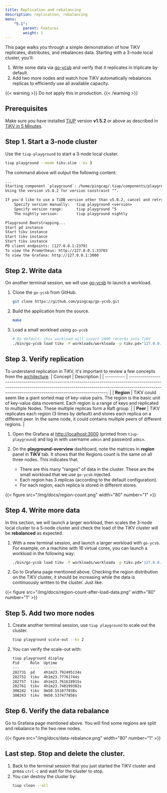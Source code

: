 ```yaml
---
title: Replication and rebalancing
description: replication, rebalancing
menu:
    "5.1":
        parent: Features
        weight: 1
---
```


This page walks you through a simple demonstration of how TiKV replicates, distributes, and rebalances data. Starting with a 3-node local cluster, you'll: 

1. Write some data via [go-ycsb](https://github.com/pingcap/go-ycsb) and verify that it replicates in triplicate by default.
2. Add two more nodes and watch how TiKV automatically rebalances replicas to efficiently use all available capacity.

{{< warning >}}
Do not apply this in production.
{{< /warning >}}


## Prerequisites

Make sure you have installed [TiUP](https://github.com/pingcap/tiup) version **v1.5.2** or above as described in [TiKV in 5 Minutes](../../tikv-in-5-minutes).


## Step 1. Start a 3-node cluster

Use the `tiup-playground` to start a 3-node local cluster.
```sh
tiup playground --mode tikv-slim --kv 3
```

The command above will output the following content:
```txt
...
Starting component `playground`: /home/pingcap/.tiup/components/playground/v1.5.0/tiup-playground --mode tikv-slim --kv 3
Using the version v5.0.2 for version constraint "".

If you'd like to use a TiDB version other than v5.0.2, cancel and retry with the following arguments:
    Specify version manually:   tiup playground <version>
    Specify version range:      tiup playground ^5
    The nightly version:        tiup playground nightly

Playground Bootstrapping...
Start pd instance
Start tikv instance
Start tikv instance
Start tikv instance
PD client endpoints: [127.0.0.1:2379]
To view the Prometheus: http://127.0.0.1:33703
To view the Grafana: http://127.0.0.1:3000
```

## Step 2. Write data

On another terminal session, we will use [go-ycsb](https://github.com/pingcap/go-ycsb) to launch a workload.

1. Clone the `go-ycsb` from GitHub.
    ```sh
    git clone https://github.com/pingcap/go-ycsb.git
    ```
2. Build the application from the source.
    ```sh
    make
    ```
3. Load a small workload using `go-ycsb`
    ```sh
    # By default, this workload will insert 1000 records into TiKV
    ./bin/go-ycsb load tikv -P workloads/workloada -p tikv.pd="127.0.0.1:2379" -p tikv.type="raw" 
    ```

## Step 3. Verify replication

To understand replication in TiKV, it's important to review a few concepts from the [architecture](https://github.com/tikv/tikv#tikv-software-stack).
| Concept    |                                                                                                           Description                                                                                                            |
| ---------- | :------------------------------------------------------------------------------------------------------------------------------------------------------------------------------------------------------------------------------: |
| **Region** | TiKV could seem like a giant sorted map of key-value pairs. The region is the basic unit of key-value data movement. Each region is a range of keys and replicated to multiple Nodes. These multiple replicas form a Raft group. |
| **Peer**   |                             TiKV replicates each region (3 times by default) and stores each replica on a different peer. In the same node, it could contains multiple peers of  different regions.                              |

1. Open the Grafana at [http://localhost:3000](http://localhost:3000) (printed from `tiup-playground`) and log in with username `admin` and password `admin`.

2. On the **playground-overview** dashboard, note the matrices in **region** panel in **TiKV** tab. It shows that the Regions count is the same on all three nodes. This indicates that:
   *  There are this many "ranges" of data in the cluster. These are the small workload that we use `go-ycsb` injected.
   * Each region has 3 replicas (according to the default configuration).
   * For each region, each replica is stored in different stores.

{{< figure
    src="/img/docs/region-count.png"
    width="80"
    number="1" >}}

## Step 4. Write more data

In this section, we will launch a larger workload, then scales the 3-node local cluster to a 5-node cluster and check the load of the TiKV cluster will be **rebalanced** as expected.

1. With a new terminal session, and launch a larger workload with `go-ycsb`.
    For example, on a machine with 16 virtual cores, you can launch a workload in the following way:
   ```sh
   ./bin/go-ycsb load tikv -P workloads/workloada -p tikv.pd="127.0.0.1:2379" -p tikv.type="raw" -p tikv.conncount=16 -p threadcount=16 -p recordcount=1000000
   ```

2. Go to Grafana page mentioned above. Checking the region distribution on the TiKV cluster, it should be increasing while the data is continuously written to the cluster. Just like:

{{< figure
    src="/img/docs/region-count-after-load-data.png"
    width="80"
    number="1" >}}

## Step 5. Add two more nodes

1. Create another terminal session, use `tiup playground` to scale out the cluster.
    ```sh
    tiup playground scale-out --kv 2
    ```
2. You can verify the scale-out with:
    ```sh
    tiup playground display
    Pid     Role  Uptime
    ---     ----  ------
    282731  pd    4h1m23.792495134s
    282752  tikv  4h1m23.77761744s
    282757  tikv  4h1m23.761628915s
    282761  tikv  4h1m23.748199302s
    308242  tikv  9m50.551877838s
    308243  tikv  9m50.537477856s
    ```

## Step 6. Verify the data rebalance

Go to Grafana page mentioned above. You will find some regions are split and rebalance to the two new nodes.

{{< figure
    src="/img/docs/data-rebalance.png"
    width="80"
    number="1" >}}


## Last step. Stop and delete the cluster.

1. Back to the terminal session that you just started the TiKV cluster and press `ctrl-c` and wait for the cluster to stop.
2. You can destroy the cluster by:
    ```sh
    tiup clean --all
    ```